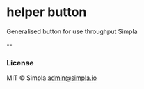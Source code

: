 # helper button

Generalised button for use throughput Simpla

--

### License

MIT © Simpla <admin@simpla.io>

[bower-badge]: https://img.shields.io/bower/v/sm-helper-button.svg
[bowerlicense-badge]: https://img.shields.io/bower/l/sm-helper-button.svg
[travis-badge]: https://img.shields.io/travis/simplaio/sm-helper-button.svg
[travis-url]: https://travis-ci.org/simplaio/sm-helper-button
[bowerdeps-badge]: https://img.shields.io/gemnasium/simplaio/sm-helper-button.svg
[bowerdeps-url]: https://gemnasium.com/bower/sm-helper-button
[npmdeps-badge]: https://img.shields.io/david/simplaio/sm-helper-button.svg
[npmdeps-url]: https://david-dm.org/simplaio/sm-helper-button
[npmdevdeps-badge]: https://img.shields.io/david/dev/simplaio/sm-helper-button.svg?theme=shields.io
[npmdevdeps-url]: https://david-dm.org/dev/simplaio/sm-helper-button#info=devDependencies
